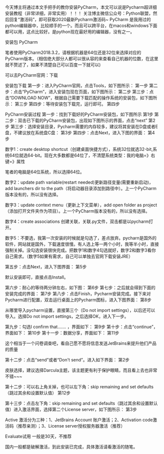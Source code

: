 <p>今天博主将通过本文手把手的教你安装PyCharm，本文可以说是Pycharm超详细安装教程（非常详细，非常实用）！！！
关注博主微信公众号：Python联盟，然后回复“激活码”，即可获取2020最新Pycharm激活码~
PyCharm 是我用过的python编辑器中，比较顺手的一个。而且可以跨平台，在macos和windows下面都可以用，这点比较好。是python现在最好用的编辑器，没有之一。</p>
<p>安装包 PyCharm</p>
<p>笔者使用PyCharm2018.3.2，请根据机器是64位还是32位来选择对应的PyCharm版本。（相信绝大部分人都可以很从容的来查看自己机器的位数，在这里就不赘述了，如果不清楚自己可以百度一下就可以)</p>
<p>可以去PyCharm官网：下载</p>
<p>安装包下载
第一步：进入PyCharm官网，点击Tools，如下图所示：
第一步
第二步：点击“PyCharm”，进入安装包现在页面，如下图所示：
第二步
第三步：点击“DOWNLOAD NOW”，根据自己需要下载匹配的操作系统的安装包，如下图所示：
第三步
第四步：等待安装包下载完，运行即可。
第四步</p>
<p>PyCharm安装过程
第一步：找到下载好的PyCharm安装包，如下图所示
第1步
第二步：双击已下载的PyCharm安装包，出现如下图所示的界面，点击“next”
第2步
第三步：选择安装目录，Pycharm需要的内存较多，建议将其安装在D盘或者E盘，不建议放在系统盘C盘：
第3步
第四步：点击Next，进入下图的界面：
第4步</p>
<p>数字1：create desktop shortcut（创建桌面快捷方式），系统32位就选32-bit,系统64位就选64-bit。现在大多数都是64位了，不清楚系统类型：我的电脑=》右键=》属性</p>
<p>笔者的电脑是64位系统，所以选择64位。</p>
<p>数字2：update path variable(restart needed)更新路径变量(需要重新启动)，add launchers dir to the path（将启动器目录添加到路径中）。上一个PyCharm版本没有的，所以没有选择。</p>
<p>数字3：update context menu（更新上下文菜单），add open folder as project（添加打开文件夹作为项目）。上一个PyCharm版本没有的，所以没有选择。</p>
<p>数字4：create associations 创建关联，关联.py文件，双击都是以pycharm打开。</p>
<p>数字5：不要选，我第一次安装的时候就是勾选了，差点放弃。pycharn是国外的软件，网站就是国外，下载速度很慢。有人选上等一两个小时，我等半小时，直接强制关掉。没勾选安装很快完成。把数字1和数字4勾选就好，数字2和数字3看你自己需求。（数字5如果有需求，自己可以单独去官网下载安装JRE）</p>
<p>第五步：点击Next，进入下图界面：
第5步</p>
<p>默认安装即可，直接点击Install。</p>
<p>第六步：耐心的等待两分钟左右，如下图：
第6步
第七步：之后就会得到下面的安装完成的界面：
第7步
第八步：点击Finish，Pycharm安装完成。接下来对Pycharm进行配置，双击运行桌面上的Pycharm图标，进入下图界面：
第8步</p>
<p>从哪里导入pycharm设置，直接第三个（Do not import settings），以后还可以导入。选择Do not import settings，之后选择OK，进入下一步。</p>
<p>第九步：勾选I confirm that....... ，界面如下：
第9步
第十步：点击“continue”，界面如下：
第10步
第十一步：数据分享，界面如下：
第11步</p>
<p>这个相当于一个问卷调查吧，看自己愿不愿将信息发送JetBrains来提升他们产品的质量</p>
<p>第十二步：点击“send”或者“Don't send”。进入如下界面：
第2步</p>
<p>皮肤选择，建议选择Darcula主题，该主题更有利于保护眼睛，而且看上去也非常不错~~~</p>
<p>第十二步：可以右上角关掉，也可以左下角：skip remaining and set defaults（跳过其余和设置默认值）
第12步</p>
<p>第十三步：点击左下角：skip remaining and set defaults（跳过其余和设置默认值）进入激活界面，选择第二个License server，如下图所示：
第3步</p>
<p>Active 激活分为三种：1、JetBrains Account 账户激活；2、Activation code激活码（推荐亲测）；3、License server授权服务器激活（推荐）</p>
<p>Evaluate试用 一般是30天，不推荐</p>
<p>国内一般都是破解激活，到此安装已完成，具体激活请看激活的随笔。</p>